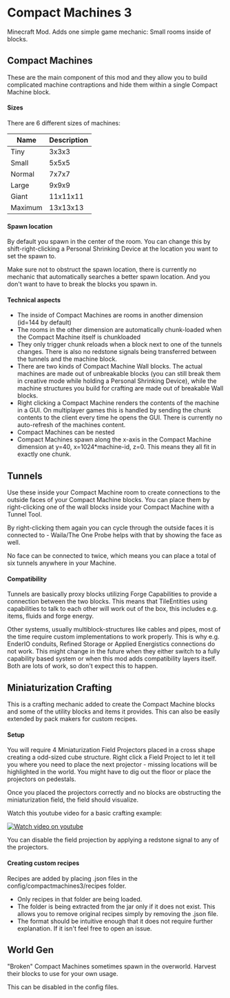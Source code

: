 # Compact Machines 3
Minecraft Mod. Adds one simple game mechanic: Small rooms inside of blocks.


## Compact Machines

These are the main component of this mod and they allow you to build complicated
machine contraptions and hide them within a single Compact Machine block.

#### Sizes
There are 6 different sizes of machines:

| Name                        | Description  |
| ----------------------------| -------------|
| Tiny                        | 3x3x3        |
| Small                       | 5x5x5        |
| Normal                      | 7x7x7        |
| Large                       | 9x9x9        |
| Giant                       | 11x11x11     |
| Maximum                     | 13x13x13     |

#### Spawn location

By default you spawn in the center of the room. You can change this by shift-right-clicking
a Personal Shrinking Device at the location you want to set the spawn to.

Make sure not to obstruct the spawn location, there is currently no mechanic that automatically
searches a better spawn location. And you don't want to have to break the blocks you spawn in.

#### Technical aspects

- The inside of Compact Machines are rooms in another dimension (id=144 by default)
- The rooms in the other dimension are automatically chunk-loaded when the
  Compact Machine itself is chunkloaded
- They only trigger chunk reloads when a block next to one of the tunnels changes.
  There is also no redstone signals being transferred between the tunnels and the
  machine block.
- There are two kinds of Compact Machine Wall blocks. The actual machines are made
  out of unbreakable blocks (you can still break them in creative mode while holding
  a Personal Shrinking Device), while the machine structures you build for crafting
  are made out of breakable Wall blocks.
- Right clicking a Compact Machine renders the contents of the machine in a GUI.
  On multiplayer games this is handled by sending the chunk contents to the client
  every time he opens the GUI. There is currently no auto-refresh of the machines
  content.
- Compact Machines can be nested
- Compact Machines spawn along the x-axis in the Compact Machine dimension at y=40,
  x=1024*machine-id, z=0. This means they all fit in exactly one chunk.



## Tunnels

Use these inside your Compact Machine room to create connections to the outside faces
of your Compact Machine blocks. You can place them by right-clicking one of the wall
blocks inside your Compact Machine with a Tunnel Tool.

By right-clicking them again you can cycle through the outside faces it is connected
to - Waila/The One Probe helps with that by showing the face as well.

No face can be connected to twice, which means you can place a total of six tunnels
anywhere in your Machine.

#### Compatibility

Tunnels are basically proxy blocks utilizing Forge Capabilities to provide a connection
between the two blocks. This means that TileEntities using capabilities to talk to each
other will work out of the box, this includes e.g. items, fluids and forge energy.

Other systems, usually multiblock-structures like cables and pipes, most of the time
require custom implementations to work properly. This is why e.g. EnderIO conduits,
Refined Storage or Applied Energistics connections do not work. This might change in
the future when they either switch to a fully capability based system or when this mod
adds compatibility layers itself. Both are lots of work, so don't expect this to happen.



## Miniaturization Crafting

This is a crafting mechanic added to create the Compact Machine blocks and some of the
utility blocks and items it provides. This can also be easily extended by pack makers
for custom recipes.

#### Setup

You will require 4 Miniaturization Field Projectors placed in a cross shape creating a
odd-sized cube structure. Right click a Field Project to let it tell you where you
need to place the next projector - missing locations will be highlighted in the world.
You might have to dig out the floor or place the projectors on pedestals.

Once you placed the projectors correctly and no blocks are obstructing the miniaturization
field, the field should visualize.

Watch this youtube video for a basic crafting example:

[![Watch video on youtube](https://img.youtube.com/vi/p-F8ScV3z4U/0.jpg)](https://www.youtube.com/watch?v=p-F8ScV3z4U)

You can disable the field projection by applying a redstone signal to any of the projectors.


#### Creating custom recipes

Recipes are added by placing .json files in the config/compactmachines3/recipes folder.
- Only recipes in that folder are being loaded.
- The folder is being extracted from the jar only if it does not exist. This allows
  you to remove original recipes simply by removing the .json file.
- The format should be intuitive enough that it does not require further explanation.
  If it isn't feel free to open an issue.



## World Gen

"Broken" Compact Machines sometimes spawn in the overworld. Harvest their blocks to use for
your own usage.

This can be disabled in the config files.
